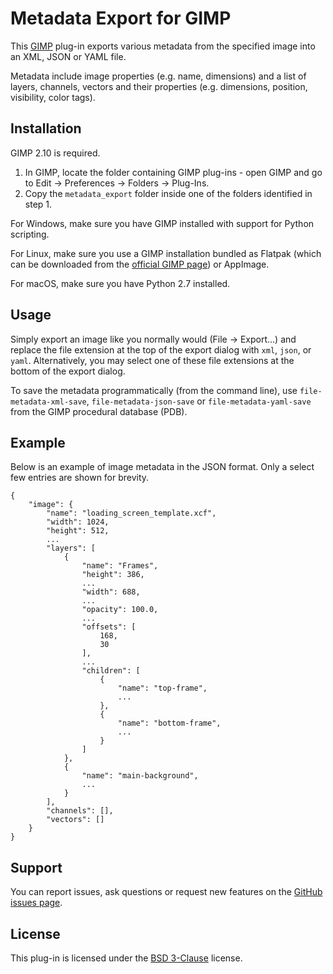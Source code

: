 Metadata Export for GIMP
========================

This [GIMP](https://www.gimp.org/) plug-in exports various metadata from the specified image into an XML, JSON or YAML file.

Metadata include image properties (e.g. name, dimensions) and a list of layers, channels, vectors and their properties (e.g. dimensions, position, visibility, color tags).


Installation
------------

GIMP 2.10 is required.

1. In GIMP, locate the folder containing GIMP plug-ins - open GIMP and go to Edit → Preferences → Folders → Plug-Ins.
2. Copy the `metadata_export` folder inside one of the folders identified in step 1.

For Windows, make sure you have GIMP installed with support for Python scripting.

For Linux, make sure you use a GIMP installation bundled as Flatpak (which can be downloaded from the [official GIMP page](https://www.gimp.org/downloads/)) or AppImage.

For macOS, make sure you have Python 2.7 installed.


Usage
-----

Simply export an image like you normally would (File → Export...) and replace the file extension at the top of the export dialog with `xml`, `json`, or `yaml`. Alternatively, you may select one of these file extensions at the bottom of the export dialog.

To save the metadata programmatically (from the command line), use `file-metadata-xml-save`, `file-metadata-json-save` or `file-metadata-yaml-save` from the GIMP procedural database (PDB).


Example
-------

Below is an example of image metadata in the JSON format.
Only a select few entries are shown for brevity.

```
{
    "image": {
        "name": "loading_screen_template.xcf", 
        "width": 1024, 
        "height": 512, 
        ...
        "layers": [
            {
                "name": "Frames", 
                "height": 386, 
                ...
                "width": 688, 
                ...
                "opacity": 100.0, 
                ...
                "offsets": [
                    168, 
                    30
                ], 
                ...
                "children": [
                    {
                        "name": "top-frame", 
                        ...
                    }, 
                    {
                        "name": "bottom-frame", 
                        ...
                    }
                ]
            }, 
            {
                "name": "main-background", 
                ...
            }
        ], 
        "channels": [], 
        "vectors": []
    }
}
```



Support
-------

You can report issues, ask questions or request new features on the [GitHub issues page](https://github.com/kamilburda/gimp-metadata-export/issues).


License
-------

This plug-in is licensed under the [BSD 3-Clause](LICENSE) license.
